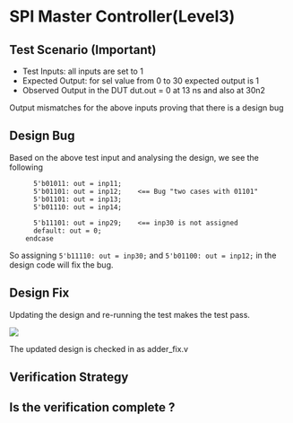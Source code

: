 # SPI Master Controller(Level3)

## Test Scenario **(Important)**
- Test Inputs: all inputs are set to 1
- Expected Output: for sel value from 0 to 30 expected output is 1
- Observed Output in the DUT dut.out = 0 at 13 ns and also at 30n2

Output mismatches for the above inputs proving that there is a design bug

## Design Bug
Based on the above test input and analysing the design, we see the following

```
      5'b01011: out = inp11;
      5'b01101: out = inp12;    <== Bug "two cases with 01101"
      5'b01101: out = inp13;
      5'b01110: out = inp14;
```
```
      5'b11101: out = inp29;    <== inp30 is not assigned
      default: out = 0;
    endcase
```

So assigning ``5'b11110: out = inp30;`` and ``5'b01100: out = inp12;`` in the design code will fix the bug.

## Design Fix
Updating the design and re-running the test makes the test pass.

![]([https://i.imgur.com/5XbL1ZH.png](https://github.com/vyomasystems-lab/challenges-mshafi7/blob/master/Images/Level3_pass.png))

The updated design is checked in as adder_fix.v

## Verification Strategy

## Is the verification complete ?

